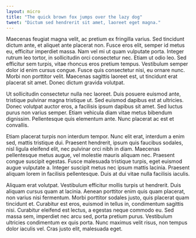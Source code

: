 ```yaml
---
layout: micro
title: "The quick brown fox jumps over the lazy dog"
tweet: "Dictum sed hendrerit sit amet, laoreet eget magna."
---
```

Maecenas feugiat magna velit, ac pretium ex fringilla varius. Sed tincidunt dictum ante, et aliquet ante placerat non. Fusce eros elit, semper id metus eu, efficitur imperdiet massa. Nam vel mi ut quam vulputate porta. Integer rutrum leo tortor, in sollicitudin orci consectetur nec. Etiam ut odio leo. Sed efficitur sem turpis, vitae rhoncus eros pretium tempus. Vestibulum semper dolor id enim cursus congue. Fusce quis consectetur nisi, eu ornare nunc. Morbi non porttitor velit. Maecenas sagittis laoreet est, ut tincidunt erat placerat sit amet. Donec dictum gravida volutpat.

Ut sollicitudin consectetur nulla nec laoreet. Duis posuere euismod ante, tristique pulvinar magna tristique ut. Sed euismod dapibus est at ultricies. Donec volutpat auctor eros, a facilisis ipsum dapibus sit amet. Sed luctus purus non varius semper. Etiam vehicula diam vitae metus bibendum dignissim. Pellentesque quis elementum ante. Nunc placerat ac est et convallis.

Etiam placerat turpis non interdum tempor. Nunc elit erat, interdum a enim sed, mattis tristique dui. Praesent hendrerit, ipsum quis faucibus sodales, nisl ligula eleifend elit, nec pulvinar orci nibh in diam. Maecenas pellentesque metus augue, vel molestie mauris aliquam nec. Praesent congue suscipit egestas. Fusce malesuada tristique turpis, eget euismod augue vulputate a. Integer suscipit metus nec ipsum mattis lacinia. Praesent aliquam lorem in facilisis pellentesque. Duis at dui vitae nulla facilisis iaculis.

Aliquam erat volutpat. Vestibulum efficitur mollis turpis ut hendrerit. Duis aliquam cursus quam at lacinia. Aenean porttitor enim quis quam placerat, non varius nisi fermentum. Morbi porttitor sodales justo, quis placerat quam tincidunt et. Curabitur est eros, euismod in tellus in, condimentum sagittis nisi. Curabitur eleifend est lectus, a egestas neque commodo eu. Sed massa sem, imperdiet nec arcu sed, porta pretium purus. Vestibulum ultricies condimentum ex quis porta. Nunc maximus velit risus, non tempus dolor iaculis vel. Cras justo elit, malesuada eget.
